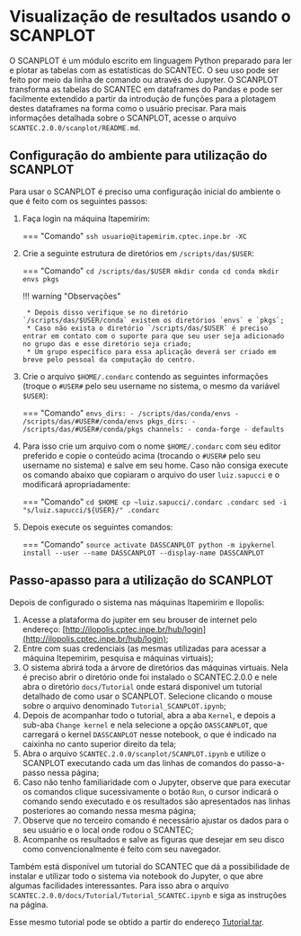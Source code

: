 #  Visualização de resultados usando o SCANPLOT

O SCANPLOT é um módulo escrito em linguagem Python preparado para ler e plotar as tabelas com as estatísticas do SCANTEC. O seu uso pode ser feito por meio da linha de comando ou através do Jupyter. O SCANPLOT transforma as tabelas do SCANTEC em dataframes do Pandas e pode ser facilmente extendido a partir da introdução de funções para a plotagem destes dataframes na forma como o usuário precisar. Para mais informações detalhada sobre o SCANPLOT, acesse o arquivo `SCANTEC.2.0.0/scanplot/README.md`.

##  Configuração do ambiente para utilização do SCANPLOT

Para usar o SCANPLOT é preciso uma configuração inicial do ambiente o que é feito com os seguintes passos:

1. Faça login na máquina Itapemirim:

    === "Comando"
        ```
        ssh usuario@itapemirim.cptec.inpe.br -XC
        ```

2. Crie a seguinte estrutura de diretórios em `/scripts/das/$USER`:

    === "Comando"
        ```
        cd /scripts/das/$USER
        mkdir conda
        cd conda
        mkdir envs pkgs
        ```

    !!! warning "Observações"
    
        * Depois disso verifique se no diretório `/scripts/das/$USER/conda` existem os diretórios `envs` e `pkgs`;
        * Caso não exista o diretório `/scripts/das/$USER` é preciso entrar em contato com o suporte para que seu user seja adicionado no grupo das e esse diretório seja criado;
        * Um grupo específico para essa aplicação deverá ser criado em breve pelo pessoal da computação do centro.

3. Crie o arquivo `$HOME/.condarc` contendo as seguintes informações (troque o `#USER#` pelo seu username no sistema, o mesmo da variável `$USER`):

    === "Comando"
        ```
        envs_dirs:
        - /scripts/das/conda/envs
        - /scripts/das/#USER#/conda/envs
        pkgs_dirs:
        - /scripts/das/#USER#/conda/pkgs
        channels:
        - conda-forge
        - defaults
        ```

2. Para isso crie um arquivo com o nome `$HOME/.condarc` com seu editor preferido e copie o conteúdo acima (trocando o `#USER#` pelo seu username no sistema) e salve em seu home. Caso não consiga execute os comando abaixo que copiaram o arquivo do user `luiz.sapucci` e o modificará apropriadamente:

    === "Comando"
        ```
        cd $HOME
        cp ~luiz.sapucci/.condarc .condarc
        sed -i "s/luiz.sapucci/${USER}/" .condarc
        ```

3. Depois execute os seguintes comandos:

    === "Comando"
        ```
        source activate DASSCANPLOT
        python -m ipykernel install --user --name DASSCANPLOT --display-name DASSCANPLOT
        ```

## Passo-apasso para a utilização do SCANPLOT

Depois de configurado o sistema nas máquinas Itapemirim e Ilopolis:

1. Acesse a plataforma do jupiter em seu brouser de internet pelo endereço: [http://ilopolis.cptec.inpe.br/hub/login](http://ilopolis.cptec.inpe.br/hub/login);
2. Entre com suas credenciais (as mesmas utilizadas para acessar a máquina Itepemirim, pesquisa e máquinas virtuais);
3. O sistema abrirá toda a árvore de diretórios das máquinas virtuais. Nela é preciso abrir o diretório onde foi instalado o SCANTEC.2.0.0 e nele abra o diretório `docs/Tutorial` onde estará disponivel um tutorial detalhado de como usar o SCANPLOT. Selecione clicando o mouse sobre o arquivo denominado `Tutorial_SCANPLOT.ipynb`; 
4. Depois de acompanhar todo o tutorial, abra a aba `Kernel`, e depois a sub-aba `Change kernel` e nela selecione a opção `DASSCANPLOT`, que carregará o kernel `DASSCANPLOT` nesse notebook, o que é indicado na caixinha no canto superior direito da tela;
5. Abra o arquivo `SCANTEC.2.0.0/scanplot/SCANPLOT.ipynb` e utilize o SCANPLOT executando cada um das linhas de comandos do passo-a-passo nessa página;
6. Caso não tenho familiaridade com o Jupyter, observe que para executar os comandos clique sucessivamente o botão `Run`, o cursor indicará o comando sendo executado e os resultados são apresentados nas linhas posteriores ao comando nessa mesma página;
7. Observe que no terceiro comando é necessário ajustar os dados para o seu usuário e o local onde rodou o SCANTEC;
8. Acompanhe os resultados e salve as figuras que desejar em seu disco como convencionalmente é feito com seu navegador.

Também está disponível um tutorial do SCANTEC que dá a possibilidade de instalar e utilizar todo o sistema via notebook do Jupyter, o que abre algumas facilidades interessantes. Para isso abra o arquivo `SCANTEC.2.0.0/docs/Tutorial/Tutorial_SCANTEC.ipynb` e siga as instruções na página.

Esse mesmo tutorial pode se obtido a partir do endereço [Tutorial.tar](https://projetos.cptec.inpe.br/attachments/download/8951/Tutorial.tar).
